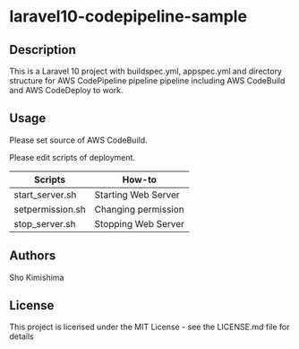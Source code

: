 # laravel10-codepipeline-sample

## Description

This is a Laravel 10 project with buildspec.yml, appspec.yml and directory structure for AWS CodePipeline pipeline pipeline including AWS CodeBuild and AWS CodeDeploy to work.

## Usage

Please set source of AWS CodeBuild.

Please edit scripts of deployment.

| Scripts | How-to |
| ---- | ---- |
| start_server.sh | Starting Web Server |
| setpermission.sh | Changing permission |
| stop_server.sh | Stopping Web Server |

## Authors

Sho Kimishima

## License

This project is licensed under the MIT License - see the LICENSE.md file for details
